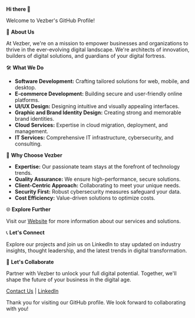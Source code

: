 **Hi there 👋**

Welcome to Vezber's GitHub Profile!

🚀 **About Us**

At Vezber, we're on a mission to empower businesses and organizations to thrive in the ever-evolving digital landscape. We're architects of innovation, builders of digital solutions, and guardians of your digital fortress.

🛠️ **What We Do**

- **Software Development:** Crafting tailored solutions for web, mobile, and desktop.
- **E-commerce Development:** Building secure and user-friendly online platforms.
- **UI/UX Design:** Designing intuitive and visually appealing interfaces.
- **Graphic and Brand Identity Design:** Creating strong and memorable brand identities.
- **Cloud Services:** Expertise in cloud migration, deployment, and management.
- **IT Services:** Comprehensive IT infrastructure, cybersecurity, and consulting.

🌟 **Why Choose Vezber**

- **Expertise:** Our passionate team stays at the forefront of technology trends.
- **Quality Assurance:** We ensure high-performance, secure solutions.
- **Client-Centric Approach:** Collaborating to meet your unique needs.
- **Security First:** Robust cybersecurity measures safeguard your data.
- **Cost Efficiency:** Value-driven solutions to optimize costs.

🌐 **Explore Further**

Visit our [Website](https://www.vezber.com) for more information about our services and solutions.

📞 **Let's Connect**

Explore our projects and join us on LinkedIn to stay updated on industry insights, thought leadership, and the latest trends in digital transformation.

🤝 **Let's Collaborate**

Partner with Vezber to unlock your full digital potential. Together, we'll shape the future of your business in the digital age.

[Contact Us](https://www.vezber.com/contact) | [LinkedIn](https://www.linkedin.com/company/vezber)

Thank you for visiting our GitHub profile. We look forward to collaborating with you!
